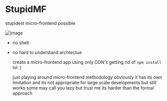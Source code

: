 # StupidMF
stupidest micro-frontend possible

![image](https://github.com/mr-amirfazel/StupidMF/assets/78591315/09f35136-5cb6-43ea-9813-87034f3bbbd5)


- no shell
- no hard to understand archtectue


  create a micro-frontend app using only CDN's
  getting rid of ``` npm install ``` lol :)

  just playing around micro-frontend methodology
  obviously it has its own limitation and its not appropriate for large scale developments
  but still works
  some may call you lazy but trust me its harder than the formal approach
